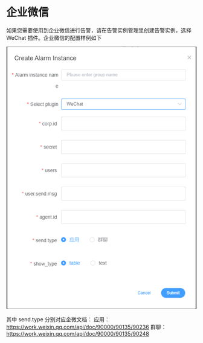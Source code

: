 # 企业微信

如果您需要使用到企业微信进行告警，请在告警实例管理里创建告警实例，选择 WeChat 插件。企业微信的配置样例如下

![enterprise-wechat-plugin](/img/alert/enterprise-wechat-plugin.png)

其中 send.type 分别对应企微文档：
应用：https://work.weixin.qq.com/api/doc/90000/90135/90236
群聊：https://work.weixin.qq.com/api/doc/90000/90135/90248